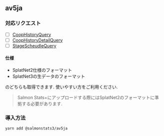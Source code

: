 ## av5ja

### 対応リクエスト

- [ ] [CoopHistoryQuery]()
- [ ] [CoopHistoryDetailQuery]()
- [ ] [StageScheudleQuery]()

#### 仕様

- SplatNet2仕様のフォーマット
- SplatNet3の生データのフォーマット

のどちらも取得できます. 使いやすい方をご利用ください.

> Salmon Stats+にアップロードする際にはSplatNet2のフォーマットに準拠する必要があります.

### 導入方法

```
yarn add @salmonstats3/av5ja
```
